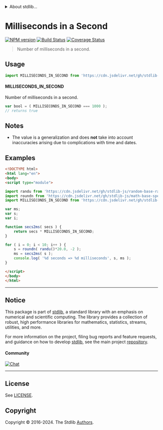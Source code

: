 <!--

@license Apache-2.0

Copyright (c) 2018 The Stdlib Authors.

Licensed under the Apache License, Version 2.0 (the "License");
you may not use this file except in compliance with the License.
You may obtain a copy of the License at

   http://www.apache.org/licenses/LICENSE-2.0

Unless required by applicable law or agreed to in writing, software
distributed under the License is distributed on an "AS IS" BASIS,
WITHOUT WARRANTIES OR CONDITIONS OF ANY KIND, either express or implied.
See the License for the specific language governing permissions and
limitations under the License.

-->


<details>
  <summary>
    About stdlib...
  </summary>
  <p>We believe in a future in which the web is a preferred environment for numerical computation. To help realize this future, we've built stdlib. stdlib is a standard library, with an emphasis on numerical and scientific computation, written in JavaScript (and C) for execution in browsers and in Node.js.</p>
  <p>The library is fully decomposable, being architected in such a way that you can swap out and mix and match APIs and functionality to cater to your exact preferences and use cases.</p>
  <p>When you use stdlib, you can be absolutely certain that you are using the most thorough, rigorous, well-written, studied, documented, tested, measured, and high-quality code out there.</p>
  <p>To join us in bringing numerical computing to the web, get started by checking us out on <a href="https://github.com/stdlib-js/stdlib">GitHub</a>, and please consider <a href="https://opencollective.com/stdlib">financially supporting stdlib</a>. We greatly appreciate your continued support!</p>
</details>

# Milliseconds in a Second

[![NPM version][npm-image]][npm-url] [![Build Status][test-image]][test-url] [![Coverage Status][coverage-image]][coverage-url] <!-- [![dependencies][dependencies-image]][dependencies-url] -->

> Number of milliseconds in a second.



<section class="usage">

## Usage

```javascript
import MILLISECONDS_IN_SECOND from 'https://cdn.jsdelivr.net/gh/stdlib-js/constants-time-milliseconds-in-second@esm/index.mjs';
```

#### MILLISECONDS_IN_SECOND

Number of milliseconds in a second.

```javascript
var bool = ( MILLISECONDS_IN_SECOND === 1000 );
// returns true
```

</section>

<!-- /.usage -->

<section class="notes">

## Notes

-   The value is a generalization and does **not** take into account inaccuracies arising due to complications with time and dates. 

</section>

<!-- /.notes -->

<section class="examples">

## Examples

<!-- eslint no-undef: "error" -->

```html
<!DOCTYPE html>
<html lang="en">
<body>
<script type="module">

import randu from 'https://cdn.jsdelivr.net/gh/stdlib-js/random-base-randu@esm/index.mjs';
import roundn from 'https://cdn.jsdelivr.net/gh/stdlib-js/math-base-special-roundn@esm/index.mjs';
import MILLISECONDS_IN_SECOND from 'https://cdn.jsdelivr.net/gh/stdlib-js/constants-time-milliseconds-in-second@esm/index.mjs';

var ms;
var s;
var i;

function secs2ms( secs ) {
    return secs * MILLISECONDS_IN_SECOND;
}

for ( i = 0; i < 10; i++ ) {
    s = roundn( randu()*20.0, -2 );
    ms = secs2ms( s );
    console.log( '%d seconds => %d milliseconds', s, ms );
}

</script>
</body>
</html>
```

</section>

<!-- /.examples -->

<!-- Section for related `stdlib` packages. Do not manually edit this section, as it is automatically populated. -->

<section class="related">

</section>

<!-- /.related -->

<!-- Section for all links. Make sure to keep an empty line after the `section` element and another before the `/section` close. -->


<section class="main-repo" >

* * *

## Notice

This package is part of [stdlib][stdlib], a standard library with an emphasis on numerical and scientific computing. The library provides a collection of robust, high performance libraries for mathematics, statistics, streams, utilities, and more.

For more information on the project, filing bug reports and feature requests, and guidance on how to develop [stdlib][stdlib], see the main project [repository][stdlib].

#### Community

[![Chat][chat-image]][chat-url]

---

## License

See [LICENSE][stdlib-license].


## Copyright

Copyright &copy; 2016-2024. The Stdlib [Authors][stdlib-authors].

</section>

<!-- /.stdlib -->

<!-- Section for all links. Make sure to keep an empty line after the `section` element and another before the `/section` close. -->

<section class="links">

[npm-image]: http://img.shields.io/npm/v/@stdlib/constants-time-milliseconds-in-second.svg
[npm-url]: https://npmjs.org/package/@stdlib/constants-time-milliseconds-in-second

[test-image]: https://github.com/stdlib-js/constants-time-milliseconds-in-second/actions/workflows/test.yml/badge.svg?branch=v0.3.2
[test-url]: https://github.com/stdlib-js/constants-time-milliseconds-in-second/actions/workflows/test.yml?query=branch:v0.3.2

[coverage-image]: https://img.shields.io/codecov/c/github/stdlib-js/constants-time-milliseconds-in-second/main.svg
[coverage-url]: https://codecov.io/github/stdlib-js/constants-time-milliseconds-in-second?branch=main

<!--

[dependencies-image]: https://img.shields.io/david/stdlib-js/constants-time-milliseconds-in-second.svg
[dependencies-url]: https://david-dm.org/stdlib-js/constants-time-milliseconds-in-second/main

-->

[chat-image]: https://img.shields.io/gitter/room/stdlib-js/stdlib.svg
[chat-url]: https://app.gitter.im/#/room/#stdlib-js_stdlib:gitter.im

[stdlib]: https://github.com/stdlib-js/stdlib

[stdlib-authors]: https://github.com/stdlib-js/stdlib/graphs/contributors

[umd]: https://github.com/umdjs/umd
[es-module]: https://developer.mozilla.org/en-US/docs/Web/JavaScript/Guide/Modules

[deno-url]: https://github.com/stdlib-js/constants-time-milliseconds-in-second/tree/deno
[deno-readme]: https://github.com/stdlib-js/constants-time-milliseconds-in-second/blob/deno/README.md
[umd-url]: https://github.com/stdlib-js/constants-time-milliseconds-in-second/tree/umd
[umd-readme]: https://github.com/stdlib-js/constants-time-milliseconds-in-second/blob/umd/README.md
[esm-url]: https://github.com/stdlib-js/constants-time-milliseconds-in-second/tree/esm
[esm-readme]: https://github.com/stdlib-js/constants-time-milliseconds-in-second/blob/esm/README.md
[branches-url]: https://github.com/stdlib-js/constants-time-milliseconds-in-second/blob/main/branches.md

[stdlib-license]: https://raw.githubusercontent.com/stdlib-js/constants-time-milliseconds-in-second/main/LICENSE

</section>

<!-- /.links -->
